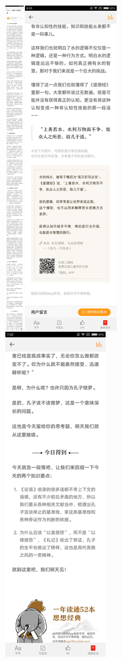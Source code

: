 ![](../../images/2017年05月/XY0525《论语》的读法.png)
![](../../images/2017年05月/XY0525《论语》的读法~2.png)
![](../../images/2017年05月/XY0525《论语》的读法~3.png)
